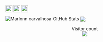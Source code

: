  <a href="https://marlonncarvalhosa.vercel.app" target="_blank">
  <img align="left" alt="Marlonn Portifólio" width="22px" src="https://i.imgur.com/FiUEAxQ.png" />
</a>
<a href="https://linkedin.com/in/marlonn-carvalhosa" target="_blank">
  <img align="left" alt="Marlonn Linkdein" width="22px" src="https://i.imgur.com/6gaWoLa.png" />
</a>
<a href="https://instagram.com/marlonncarvalhosa" target="_blank">
  <img align="left" alt="Marlonn Instagram" width="22px" src="https://i.imgur.com/lax1IIS.png" />
</a>
<br/>
<br/>
<img src="https://github-readme-stats.vercel.app/api?username=marlonncarvalhosa&&show_icons=true&line_height=27&v=5&theme=tokyonight" alt="Marlonn carvalhosa GitHub Stats" />
<img align="center" src="https://github-readme-stats.vercel.app/api/top-langs/?username=marlonncarvalhosa&hide=css&theme=radical&layout=tokyonight" />

<p align="center"> 
  Visitor count<br>
  <img src="https://profile-counter.glitch.me/marlonncarvalhosa/count.svg" />
</p>
